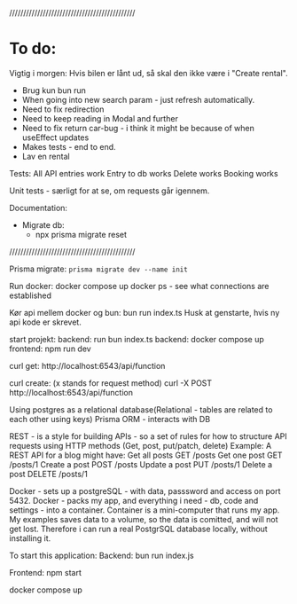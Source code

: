 /////////////////////////////////////////////

# To do:

Vigtig i morgen:
Hvis bilen er lånt ud, så skal den ikke være i "Create rental".

- Brug kun bun run
- When going into new search param - just refresh automatically.
- Need to fix redirection
- Need to keep reading in Modal and further
- Need to fix return car-bug - i think it might be because of when useEffect updates
- Makes tests - end to end.
- Lav en rental

Tests:
All API entries work
Entry to db works
Delete works
Booking works

Unit tests - særligt for at se, om requests går igennem.

Documentation:

- Migrate db:
  - npx prisma migrate reset

/////////////////////////////////////////////

Prisma migrate:
`prisma migrate dev --name init`

Run docker:
docker compose up
docker ps - see what connections are established

Kør api mellem docker og bun:
bun run index.ts
Husk at genstarte, hvis ny api kode er skrevet.

start projekt:
backend: run bun index.ts
backend: docker compose up
frontend: npm run dev

curl get:
http://localhost:6543/api/function

curl create: (x stands for request method)
curl -X POST http://localhost:6543/api/function

Using postgres as a relational database(Relational - tables are related to each other using keys)
Prisma ORM - interacts with DB

REST - is a style for building APIs - so a set of rules for how to structure API requests using HTTP methods (Get, post, put/patch, delete)
Example:
A REST API for a blog might have:
Get all posts GET /posts
Get one post GET /posts/1
Create a post POST /posts
Update a post PUT /posts/1
Delete a post DELETE /posts/1

Docker - sets up a postgreSQL - with data, passsword and access on port 5432.
Docker - packs my app, and everything i need - db, code and settings - into a container.
Container is a mini-computer that runs my app.
My examples saves data to a volume, so the data is comitted, and will not get lost.
Therefore i can run a real PostgrSQL database locally, without installing it.

To start this application:
Backend: bun run index.js

Frontend: npm start

docker compose up
